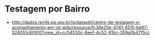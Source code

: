 # Testagem por Bairro 
- http://dados.recife.pe.gov.br/is/dataset/centro-de-testagem-e-aconselhamento-em-ist-aids/resource/fc38e25e-4741-4515-be97-524051c60910?view_id=cc54530c-6ee1-4c52-91bc-359a0b47f5cc
